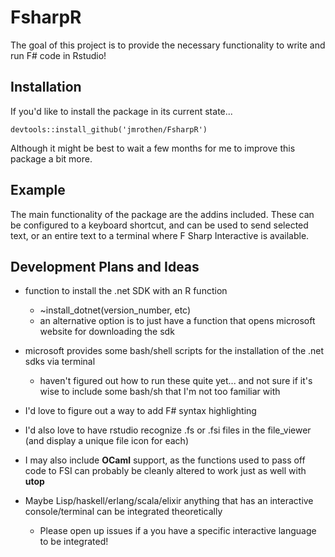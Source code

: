 
# FsharpR

<!-- badges: start -->
<!-- badges: end -->

The goal of this project is to provide the necessary functionality to write and run F# code in Rstudio!

## Installation

If you'd like to install the package in its current state...

```{r}
devtools::install_github('jmrothen/FsharpR')
```

Although it might be best to wait a few months for me to improve this package a bit more.

## Example

The main functionality of the package are the addins included. These can be configured to a keyboard shortcut, and can be used to send selected text, or an entire text to a terminal where F Sharp Interactive is available.

## Development Plans and Ideas

- function to install the .net SDK with an R function
  - ~install_dotnet(version_number, etc)
  - an alternative option is to just have a function that opens microsoft website for downloading the sdk
- microsoft provides some bash/shell scripts for the installation of the .net sdks via terminal
  - haven't figured out how to run these quite yet... and not sure if it's wise to include some bash/sh that I'm not too familiar with
- I'd love to figure out a way to add F# syntax highlighting
- I'd also love to have rstudio recognize .fs or .fsi files in the file_viewer (and display a unique file icon for each)

- I may also include **OCaml** support, as the functions used to pass off code to FSI can probably be cleanly altered to work just as well with **utop**
- Maybe Lisp/haskell/erlang/scala/elixir anything that has an interactive console/terminal can be integrated theoretically
  - Please open up issues if a you have a specific interactive language to be integrated!
